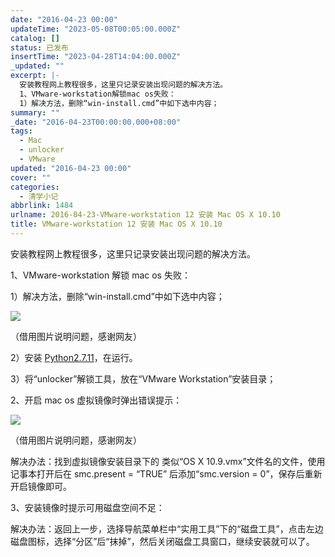 ```yaml
---
date: "2016-04-23 00:00"
updateTime: "2023-05-08T00:05:00.000Z"
catalog: []
status: 已发布
insertTime: "2023-04-28T14:04:00.000Z"
_updated: ""
excerpt: |-
  安装教程网上教程很多，这里只记录安装出现问题的解决方法。
  1、VMware-workstation解锁mac os失败：
  1）解决方法，删除“win-install.cmd”中如下选中内容；
summary: ""
_date: "2016-04-23T00:00:00.000+08:00"
tags:
  - Mac
  - unlocker
  - VMware
updated: "2016-04-23 00:00"
cover: ""
categories:
  - 清学小记
abbrlink: 1484
urlname: 2016-04-23-VMware-workstation 12 安装 Mac OS X 10.10
title: VMware-workstation 12 安装 Mac OS X 10.10
---
```


安装教程网上教程很多，这里只记录安装出现问题的解决方法。

1、VMware-workstation 解锁 mac os 失败：

1）解决方法，删除“win-install.cmd”中如下选中内容；

![](http://ww1.sinaimg.cn/large/4eed32f2gw1f8n24gjgbxj20ck0hqjv6.jpg)

（借用图片说明问题，感谢网友）

2）安装 [Python2.7.11](https://www.python.org/downloads/release/python-2711/)，在运行。

3）将“unlocker”解锁工具，放在“VMware Workstation”安装目录；

2、开启 mac os 虚拟镜像时弹出错误提示：

![](http://www.myhack58.com/Article/UploadPic/2015-4/201544212649287.jpg)

（借用图片说明问题，感谢网友）

解决办法：找到虚拟镜像安装目录下的 类似“OS X 10.9.vmx”文件名的文件，使用记事本打开后在 smc.present = “TRUE” 后添加“smc.version = 0”，保存后重新开启镜像即可。

3、安装镜像时提示可用磁盘空间不足：

解决办法：返回上一步，选择导航菜单栏中“实用工具”下的“磁盘工具”，点击左边磁盘图标，选择“分区”后“抹掉”，然后关闭磁盘工具窗口，继续安装就可以了。

